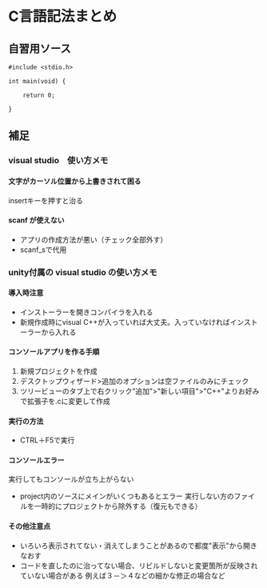 # C言語記法まとめ

## 自習用ソース
~~~
#include <stdio.h>

int main(void) {

	return 0;

}
~~~



## 補足
### visual studio　使い方メモ
#### 文字がカーソル位置から上書きされて困る
insertキーを押すと治る
#### scanf が使えない
+ アプリの作成方法が悪い（チェック全部外す）
+ scanf_sで代用

### unity付属の visual studio の使い方メモ
#### 導入時注意
+ インストーラーを開きコンパイラを入れる
+ 新規作成時にvisual C++が入っていれば大丈夫。入っていなければインストーラーから入れる

#### コンソールアプリを作る手順
1. 新規プロジェクトを作成
2. デスクトップウィザード>追加のオプションは空ファイルのみにチェック
3. ツリービューのタブ上で右クリック"追加">"新しい項目">"C++"よりお好みで拡張子を.cに変更して作成

#### 実行の方法
+ CTRL＋F5で実行

#### コンソールエラー
実行してもコンソールが立ち上がらない
+ project内のソースにメインがいくつもあるとエラー
実行しない方のファイルを一時的にプロジェクトから除外する（復元もできる）

#### その他注意点
+ いろいろ表示されてない・消えてしまうことがあるので都度"表示"から開きなおす
+ コードを直したのに治ってない場合、リビルドしないと変更箇所が反映されていない場合がある
例えば３－＞４などの細かな修正の場合など
